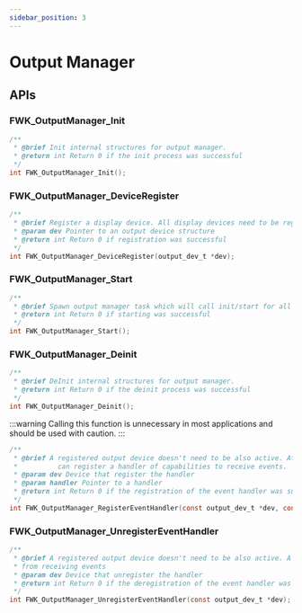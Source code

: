 ```yaml
---
sidebar_position: 3
---
```


# Output Manager

<!-- TODO: Overview of Output Manager-->

## APIs

### FWK_OutputManager_Init

```c
/**
 * @brief Init internal structures for output manager.
 * @return int Return 0 if the init process was successful
 */
int FWK_OutputManager_Init();
```

### FWK_OutputManager_DeviceRegister

```c
/**
 * @brief Register a display device. All display devices need to be registered before FWK_OutputManager_Start is called.
 * @param dev Pointer to an output device structure
 * @return int Return 0 if registration was successful
 */
int FWK_OutputManager_DeviceRegister(output_dev_t *dev);
```

### FWK_OutputManager_Start

```c
/**
 * @brief Spawn output manager task which will call init/start for all registered output devices.
 * @return int Return 0 if starting was successful
 */
int FWK_OutputManager_Start();
```

### FWK_OutputManager_Deinit

```c
/**
 * @brief DeInit internal structures for output manager.
 * @return int Return 0 if the deinit process was successful
 */
int FWK_OutputManager_Deinit();
```

:::warning
Calling this function is unnecessary in most applications and should be used with caution.
:::

```c
/**
 * @brief A registered output device doesn't need to be also active. After the start procedure, the output device
 *          can register a handler of capabilities to receive events.
 * @param dev Device that register the handler
 * @param handler Pointer to a handler
 * @return int Return 0 if the registration of the event handler was successful
 */
int FWK_OutputManager_RegisterEventHandler(const output_dev_t *dev, const output_dev_event_handler_t *handler);
```

### FWK_OutputManager_UnregisterEventHandler

```c
/**
 * @brief A registered output device doesn't need to be also active. A device can call this function to unsubscribe
 * from receiving events
 * @param dev Device that unregister the handler
 * @return int Return 0 if the deregistration of the event handler was successful
 */
int FWK_OutputManager_UnregisterEventHandler(const output_dev_t *dev);
```
